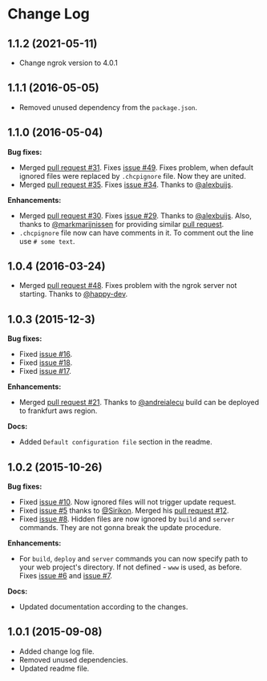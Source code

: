 # Change Log

## 1.1.2 (2021-05-11)
- Change ngrok version to 4.0.1

## 1.1.1 (2016-05-05)

- Removed unused dependency from the `package.json`.

## 1.1.0 (2016-05-04)

**Bug fixes:**

- Merged [pull request #31](https://github.com/nordnet/cordova-hot-code-push-cli/pull/31). Fixes [issue #49](https://github.com/nordnet/cordova-hot-code-push-cli/issues/49). Fixes problem, when default ignored files were replaced by `.chcpignore` file. Now they are united.
- Merged [pull request #35](https://github.com/nordnet/cordova-hot-code-push-cli/pull/35). Fixes [issue #34](https://github.com/nordnet/cordova-hot-code-push-cli/issues/34). Thanks to [@alexbuijs](https://github.com/alexbuijs).

**Enhancements:**

- Merged [pull request #30](https://github.com/nordnet/cordova-hot-code-push-cli/pull/30). Fixes [issue #29](https://github.com/nordnet/cordova-hot-code-push-cli/issues/29). Thanks to [@alexbuijs](https://github.com/alexbuijs). Also, thanks to [@markmarijnissen](https://github.com/markmarijnissen) for providing similar [pull request](https://github.com/nordnet/cordova-hot-code-push-cli/pull/37).
- `.chcpignore` file now can have comments in it. To comment out the line use `# some text`.

## 1.0.4 (2016-03-24)

- Merged [pull request #48](https://github.com/nordnet/cordova-hot-code-push-cli/pull/48). Fixes problem with the ngrok server not starting. Thanks to [@happy-dev](https://github.com/happy-dev).

## 1.0.3 (2015-12-3)

**Bug fixes:**

- Fixed [issue #16](https://github.com/nordnet/cordova-hot-code-push-cli/issues/16).
- Fixed [issue #18](https://github.com/nordnet/cordova-hot-code-push-cli/issues/18).
- Fixed [issue #17](https://github.com/nordnet/cordova-hot-code-push-cli/issues/17).

**Enhancements:**

- Merged [pull request #21](https://github.com/nordnet/cordova-hot-code-push-cli/pull/21). Thanks to [@andreialecu](https://github.com/andreialecu) build can be deployed to frankfurt aws region.

**Docs:**

- Added `Default configuration file` section in the readme.

## 1.0.2 (2015-10-26)

**Bug fixes:**

- Fixed [issue #10](https://github.com/nordnet/cordova-hot-code-push-cli/issues/10). Now ignored files will not trigger update request.
- Fixed [issue #5](https://github.com/nordnet/cordova-hot-code-push-cli/issues/5) thanks to [@Sirikon](https://github.com/Sirikon). Merged his [pull request #12](https://github.com/nordnet/cordova-hot-code-push-cli/pull/12).
- Fixed [issue #8](https://github.com/nordnet/cordova-hot-code-push-cli/issues/8). Hidden files are now ignored by `build` and `server` commands. They are not gonna break the update procedure.

**Enhancements:**

- For `build`, `deploy` and `server` commands you can now specify path to your web project's directory. If not defined - `www` is used, as before. Fixes [issue #6](https://github.com/nordnet/cordova-hot-code-push-cli/issues/6) and [issue #7](https://github.com/nordnet/cordova-hot-code-push-cli/issues/7).

**Docs:**

- Updated documentation according to the changes.

## 1.0.1 (2015-09-08)

- Added change log file.
- Removed unused dependencies.
- Updated readme file.

